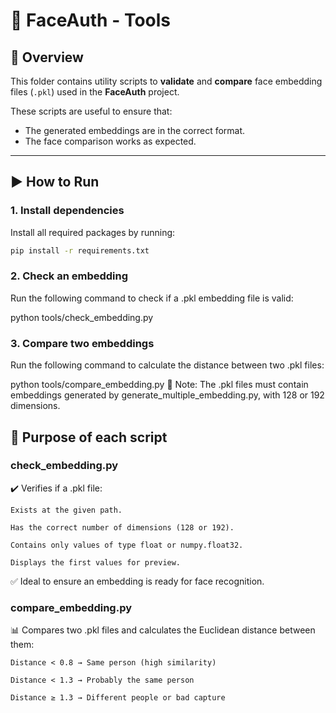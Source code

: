 # 🧰 FaceAuth - Tools

## 📄 Overview

This folder contains utility scripts to **validate** and **compare** face embedding files (`.pkl`) used in the **FaceAuth** project.

These scripts are useful to ensure that:
- The generated embeddings are in the correct format.
- The face comparison works as expected.

---

## ▶️ How to Run

### 1. Install dependencies

Install all required packages by running:

```bash
pip install -r requirements.txt
```

### 2. Check an embedding
Run the following command to check if a .pkl embedding file is valid:

python tools/check_embedding.py

### 3. Compare two embeddings
Run the following command to calculate the distance between two .pkl files:


python tools/compare_embedding.py
📂 Note: The .pkl files must contain embeddings generated by generate_multiple_embedding.py, with 128 or 192 dimensions.

## 🎯 Purpose of each script
### check_embedding.py
✔️ Verifies if a .pkl file:

    Exists at the given path.

    Has the correct number of dimensions (128 or 192).

    Contains only values of type float or numpy.float32.

    Displays the first values for preview.

✅ Ideal to ensure an embedding is ready for face recognition.

### compare_embedding.py
📊 Compares two .pkl files and calculates the Euclidean distance between them:

    Distance < 0.8 → Same person (high similarity)

    Distance < 1.3 → Probably the same person

    Distance ≥ 1.3 → Different people or bad capture